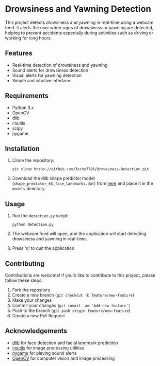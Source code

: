 # Drowsiness and Yawning Detection

This project detects drowsiness and yawning in real-time using a webcam feed. It alerts the user when signs of drowsiness or yawning are detected, helping to prevent accidents especially during activities such as driving or working for long hours.

## Features

- Real-time detection of drowsiness and yawning
- Sound alerts for drowsiness detection
- Visual alerts for yawning detection
- Simple and intuitive interface

## Requirements

- Python 3.x
- OpenCV
- dlib
- imutils
- scipy
- pygame

## Installation

1. Clone the repository:

    ```
    git clone https://github.com/Techy7795/Drowsiness-Detection.git
    ```

2. Download the dlib shape predictor model (`shape_predictor_68_face_landmarks.dat`) from [here](https://github.com/davisking/dlib-models/raw/master/shape_predictor_68_face_landmarks.dat.bz2) and place it in the `models` directory.

## Usage

1. Run the `detection.py` script:

    ```
    python detection.py
    ```

2. The webcam feed will open, and the application will start detecting drowsiness and yawning in real-time.

3. Press 'q' to quit the application.

## Contributing

Contributions are welcome! If you'd like to contribute to this project, please follow these steps:

1. Fork the repository
2. Create a new branch (`git checkout -b feature/new-feature`)
3. Make your changes
4. Commit your changes (`git commit -am 'Add new feature'`)
5. Push to the branch (`git push origin feature/new-feature`)
6. Create a new Pull Request

## Acknowledgements

- [dlib](https://github.com/davisking/dlib) for face detection and facial landmark prediction
- [imutils](https://github.com/jrosebr1/imutils) for image processing utilities
- [pygame](https://www.pygame.org/) for playing sound alerts
- [OpenCV](https://opencv.org/) for computer vision and image processing
